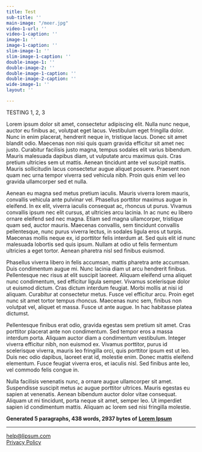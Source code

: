```yaml
---
title: Test
sub-title: ''
main-image: "/meer.jpg"
video-1-url: ''
video-1-caption: ''
image-1: ''
image-1-caption: ''
slim-image-1: ''
slim-image-1-caption: ''
double-image-1: ''
double-image-2: ''
double-image-1-caption: ''
double-image-2-caption: ''
wide-image-1: ''
layout: ''

---
```

TESTING 1, 2, 3

Lorem ipsum dolor sit amet, consectetur adipiscing elit. Nulla nunc neque, auctor eu finibus ac, volutpat eget lacus. Vestibulum eget fringilla dolor. Nunc in enim placerat, hendrerit neque in, tristique lacus. Donec sit amet blandit odio. Maecenas non nisi quis quam gravida efficitur sit amet nec justo. Curabitur facilisis justo magna, tempus sodales elit varius bibendum. Mauris malesuada dapibus diam, ut vulputate arcu maximus quis. Cras pretium ultricies sem ut mattis. Aenean tincidunt ante vel suscipit mattis. Mauris sollicitudin lacus consectetur augue aliquet posuere. Praesent non quam nec urna tempor viverra sed vehicula nibh. Proin quis enim vel leo gravida ullamcorper sed et nulla.

Aenean eu magna sed metus pretium iaculis. Mauris viverra lorem mauris, convallis vehicula ante pulvinar vel. Phasellus porttitor maximus augue in eleifend. In ex elit, viverra iaculis consequat ac, rhoncus ut purus. Vivamus convallis ipsum nec elit cursus, at ultricies arcu lacinia. In ac nunc eu libero ornare eleifend sed nec magna. Etiam sed magna ullamcorper, tristique quam sed, auctor mauris. Maecenas convallis, sem tincidunt convallis pellentesque, nunc purus viverra lectus, in sodales ligula eros ut turpis. Maecenas mollis neque ex, id porttitor felis interdum at. Sed quis elit id nunc malesuada lobortis sed quis ipsum. Nullam at odio ut felis fermentum ultricies a eget tortor. Aenean pharetra nisl sed finibus euismod.

Phasellus viverra libero in felis accumsan, mattis pharetra ante accumsan. Duis condimentum augue mi. Nunc lacinia diam ut arcu hendrerit finibus. Pellentesque nec risus at elit suscipit laoreet. Aliquam eleifend urna aliquet nunc condimentum, sed efficitur ligula semper. Vivamus scelerisque dolor ut euismod dictum. Cras dictum interdum feugiat. Morbi mollis at nisi id aliquam. Curabitur at consectetur metus. Fusce vel efficitur arcu. Proin eget nunc sit amet tortor tempus rhoncus. Maecenas nunc sem, finibus non volutpat vel, aliquet et massa. Fusce ut ante augue. In hac habitasse platea dictumst.

Pellentesque finibus erat odio, gravida egestas sem pretium sit amet. Cras porttitor placerat ante non condimentum. Sed tempor eros a massa interdum porta. Aliquam auctor diam a condimentum vestibulum. Integer viverra efficitur nibh, non euismod ex. Vivamus porttitor, purus id scelerisque viverra, mauris leo fringilla orci, quis porttitor ipsum est ut leo. Duis nec odio dapibus, laoreet erat id, molestie enim. Donec mattis eleifend elementum. Fusce feugiat viverra eros, et iaculis nisl. Sed finibus ante leo, vel commodo felis congue in.

Nulla facilisis venenatis nunc, a ornare augue ullamcorper sit amet. Suspendisse suscipit metus ac augue porttitor ultrices. Mauris egestas eu sapien at venenatis. Aenean bibendum auctor dolor vitae consequat. Aliquam ut mi tincidunt, porta neque sit amet, semper leo. Ut imperdiet sapien id condimentum mattis. Aliquam ac lorem sed nisi fringilla molestie.

**Generated 5 paragraphs, 438 words, 2937 bytes of** [**Lorem Ipsum**](https://www.lipsum.com/ "Lorem Ipsum")

***

[help@lipsum.com](mailto:help@lipsum.com)  
[Privacy Policy](https://www.lipsum.com/privacy.pdf)